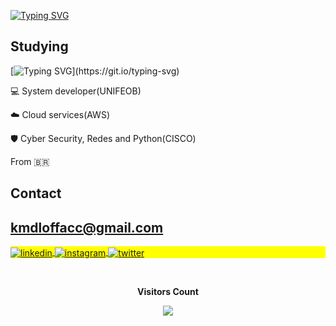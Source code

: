 [![Typing SVG](https://readme-typing-svg.herokuapp.com?font=Fira+Code&pause=1000&color=FDB739&width=435&lines=Hello+my+name+is+Kevilyn;i'm+20+years+old;i+from+Brazil+%F0%9F%99%82)](https://git.io/typing-svg)

<h2 height="10px">Studying</h2>

[![Typing SVG](https://readme-typing-svg.herokuapp.com?font=Fira+Code&pause=1000&color=DAC32B&width=435&lines=.+.+.;.+.+.;.+.+.;.+.+.)](https://git.io/typing-svg)

💻 System developer(UNIFEOB)

☁️ Cloud services(AWS)

🛡️ Cyber Security, Redes and Python(CISCO)

From 🇧🇷

## Contact
## kmdloffacc@gmail.com ##

<p align="left" style="background:yellow">
  <a href="https://www.linkedin.com/in/kmdl/" target="_blank">
  <img align="center" src="https://img.shields.io/badge/-kevimdl-05122A?style=flat&logo=linkedin" alt="linkedin"/>
</a>
<a href="https://www.instagram.com/kevimdl/" target="_blank">
 <img align="center" src="https://img.shields.io/badge/-kevimdl-05122A?style=flat&logo=instagram" alt="instagram"/>
</a>
<a href="https://twitter.com/Kevmdl" target="_blank">
  <img align="center" src="https://img.shields.io/badge/-kevimdl-05122A?style=flat&logo=twitter" alt="twitter"/>  
</a>
</p>


  <div align="center">
<br><p align="centre"><b>Visitors Count</b></p>  
<p align="center"><img align="center" src="https://profile-counter.glitch.me/{Kevmdl}/count.svg" /></p> 
<br></div>
